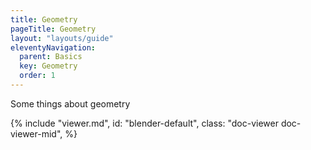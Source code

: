 ```yaml
---
title: Geometry
pageTitle: Geometry
layout: "layouts/guide"
eleventyNavigation:
  parent: Basics
  key: Geometry
  order: 1
---
```


Some things about geometry

{% include "viewer.md",
  id: "blender-default",
  class: "doc-viewer doc-viewer-mid",
%}
<script>
viewerDescs["blender-default"] = {
  scene: "/static/models/blender_default_cube.fbx",
  camera: {
    pitch: 20.0,
    yaw: -60.0,
    distance: 20,
    offset: { x: 2.7, y: 2.4, z: 2.9 },
  },
  outliner: {
    showMaterials: true,
  },
}
</script>

<div data-viewer-id="blender-default" style="width:100%;height:600px"></div>
